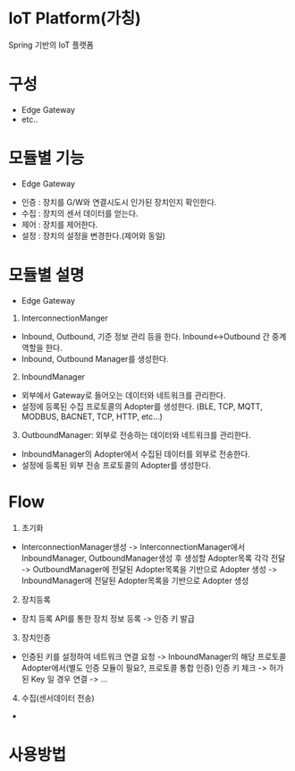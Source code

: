 # IoT Platform(가칭)
 Spring 기반의 IoT 플랫폼

# 구성
* Edge Gateway
* etc..

# 모듈별 기능
* Edge Gateway
- 인증 : 장치를 G/W와 연결시도시 인가된 장치인지 확인한다.
- 수집 : 장치의 센서 데이터를 얻는다.
- 제어 : 장치를 제어한다.
- 설정 : 장치의 설정을 변경한다.(제어와 동일)

# 모듈별 설명
* Edge Gateway
1) InterconnectionManger
- Inbound, Outbound, 기준 정보 관리 등을 한다. Inbound<->Outbound 간 중계 역할을 한다.
- Inbound, Outbound Manager를 생성한다.
2) InboundManager
- 외부에서 Gateway로 들어오는 데이터와 네트워크를 관리한다.
- 설정에 등록된 수집 프로토콜의 Adopter를 생성한다.
(BLE, TCP, MQTT, MODBUS, BACNET, TCP, HTTP, etc...)
3) OutboundManager: 외부로 전송하는 데이터와 네트워크를 관리한다. 
- InboundManager의 Adopter에서 수집된 데이터를 외부로 전송한다.
- 설정에 등록된 외부 전송 프로토콜의 Adopter를 생성한다.

# Flow
1) 초기화
- InterconnectionManager생성 -> InterconnectionManager에서 InboundManager, OutboundManager생성 후 생성할 Adopter목록 각각 전달
-> OutboundManager에 전달된 Adopter목록을 기반으로 Adopter 생성 -> InboundManager에 전달된 Adopter목록을 기반으로 Adopter 생성 
2) 장치등록
- 장치 등록 API를 통한 장치 정보 등록 -> 인증 키 발급
3) 장치인증
- 인증된 키를 설정하여 네트워크 연결 요청 -> InboundManager의 해당 프로토콜 Adopter에서(별도 인증 모듈이 필요?, 프로토콜 통합 인증) 인증 키 체크 
-> 허가된 Key 일 경우 연결 -> ...
4) 수집(센서데이터 전송)
- 

# 사용방법
